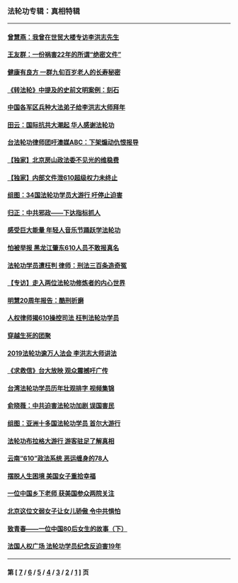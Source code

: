 ### 法轮功专辑：真相特辑
---
#### [曾慧燕：我曾在世贸大楼专访李洪志先生](../../pages/nf4389/n12898729.md?09100430) 
#### [王友群：一份祸害22年的所谓“绝密文件”](../../pages/nf4389/n12871750.md?09100430) 
#### [健康有良方 一群九旬百岁老人的长寿秘密](../../pages/nf4389/n12847475.md?09100430) 
#### [《转法轮》中提及的史前文明案例：刻石](../../pages/nf4389/n12758577.md?09100430) 
#### [中国各军区兵种大法弟子给李洪志大师拜年](../../pages/nf4389/n12750047.md?09100430) 
#### [田云：国际抗共大潮起 华人感谢法轮功](../../pages/nf4389/n12357708.md?09100430) 
#### [台法轮功律师团吁澳媒ABC：下架煽动仇恨报导](../../pages/nf4389/n12279917.md?09100430) 
#### [【独家】北京房山政法委不见光的维稳费](../../pages/nf4389/n12031979.md?09100430) 
#### [【独家】内部文件泄610超级权力未终止](../../pages/nf4389/n12023895.md?09100430) 
#### [组图：34国法轮功学员大游行 吁停止迫害](../../pages/nf4389/n11492658.md?09100430) 
#### [归正：中共邪政——下达指标抓人](../../pages/nf4389/n11474770.md?09100430) 
#### [感受巨大能量 年轻人音乐节踊跃学法轮功](../../pages/nf4389/n11441981.md?09100430) 
#### [怕被举报 黑龙江肇东610人员不敢报真名](../../pages/nf4389/n11436499.md?09100430) 
#### [法轮功学员遭枉判 律师：刑法三百条造奇冤](../../pages/nf4389/n11433943.md?09100430) 
#### [【专访】走入两位法轮功修炼者的内心世界](../../pages/nf4389/n11415623.md?09100430) 
#### [明慧20周年报告：酷刑折磨](../../pages/nf4389/n11387954.md?09100430) 
#### [人权律师揭610操控司法 枉判法轮功学员](../../pages/nf4389/n11313370.md?09100430) 
#### [穿越生死的团聚](../../pages/nf4389/n11258922.md?09100430) 
#### [2019法轮功逾万人法会 李洪志大师讲法](../../pages/nf4389/n11265303.md?09100430) 
#### [《求救信》台大放映 观众震撼吁广传](../../pages/nf4389/n10922251.md?09100430) 
#### [台湾法轮功学员历年壮观排字 视频集锦](../../pages/nf4389/n10878789.md?09100430) 
#### [俞晓薇：中共迫害法轮功加剧 误国害民](../../pages/nf4389/n10859260.md?09100430) 
#### [组图：亚洲十多国法轮功学员 首尔大游行](../../pages/nf4389/n10781149.md?09100430) 
#### [法轮功布拉格大游行 游客驻足了解真相](../../pages/nf4389/n10749360.md?09100430) 
#### [云南“610”政法系统 恶运缠身的78人](../../pages/nf4389/n10747534.md?09100430) 
#### [摆脱人生困境 美国女子重拾幸福](../../pages/nf4389/n10688678.md?09100430) 
#### [一位中国乡下老师 获美国参众两院关注](../../pages/nf4389/n10683927.md?09100430) 
#### [北京这位文弱女子让女儿骄傲 令中共惧怕](../../pages/nf4389/n10668341.md?09100430) 
#### [致青春——一位中国80后女生的故事（下）](../../pages/nf4389/n10642721.md?09100430) 
#### [法国人权广场 法轮功学员纪念反迫害19年](../../pages/nf4389/n10586601.md?09100430) 

---
#### 第 [ [7](./7.md?09100430) / [6](./6.md?09100430) / [5](./5.md?09100430) / [4](./4.md?09100430) / [3](./3.md?09100430) / [2](./2.md?09100430) / [1](./1.md?09100430) ] 页
